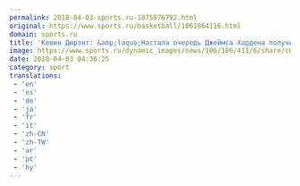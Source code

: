 ```yaml
---
permalink: 2018-04-03-sports.ru-1875876792.html
original: https://www.sports.ru/basketball/1061864116.html
domain: sports.ru
title: 'Кевин Дюрэнт: &amp;laquo;Настала очередь Джеймса Хардена получить звание MVP&amp;raquo;'
image: https://www.sports.ru/dynamic_images/news/106/186/411/6/share/c04131.png
date: 2018-04-03 04:36:25
category: sport
translations: 
 - 'en'
 - 'es'
 - 'de'
 - 'ja'
 - 'fr'
 - 'it'
 - 'zh-CN'
 - 'zh-TW'
 - 'ar'
 - 'pt'
 - 'hy'
---
```



